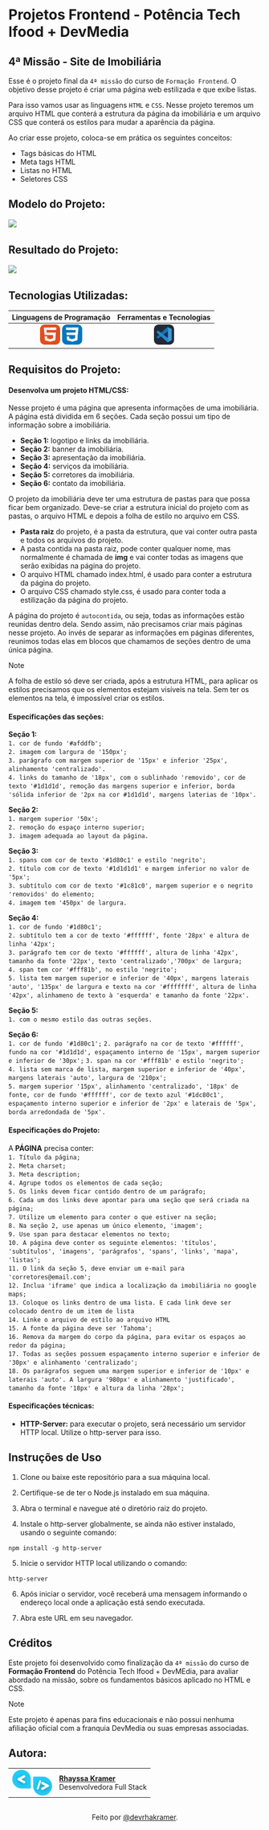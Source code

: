 # Projetos Frontend - Potência Tech Ifood + DevMedia

## 4ª Missão - Site de Imobiliária

Esse é o projeto final da `4ª missão` do curso de `Formação Frontend`. O objetivo desse projeto é criar uma página web estilizada e que exibe listas.

Para isso vamos usar as linguagens `HTML` e `CSS`. Nesse projeto teremos um arquivo HTML que conterá a estrutura da página da imobiliária e um arquivo CSS que conterá os estilos para mudar a aparência da página.

Ao criar esse projeto, coloca-se em prática os seguintes conceitos:
- Tags básicas do HTML
- Meta tags HTML
- Listas no HTML
- Seletores CSS

## Modelo do Projeto:
![](https://github.com/rhayssakramer/projetos-frontend-devmedia/blob/main/HTML-CSS-Projetos/quarta-miss%C3%A3o/assets/requisitos/passo3.jpeg)

## Resultado do Projeto:
![](https://github.com/rhayssakramer/projetos-frontend-devmedia/blob/main/HTML-CSS-Projetos/quarta-miss%C3%A3o/assets/resultado.gif)

## Tecnologias Utilizadas:

| Linguagens de Programação | Ferramentas e Tecnologias |
| :-----------------: | :-----------------------: |
| <img height="40" src="https://github.com/rhayssakramer/rhayssakramer/blob/main/assets/icon/HTML.svg"> <img height="40" src="https://github.com/rhayssakramer/rhayssakramer/blob/main/assets/icon/CSS.svg"> | <img height="40" src="https://github.com/rhayssakramer/rhayssakramer/blob/main/assets/icon/VSCode-Dark.svg">

## Requisitos do Projeto:

#### Desenvolva um projeto HTML/CSS:
Nesse projeto é uma página que apresenta informações de uma imobiliária. A página está dividida em 6 seções. Cada seção possui um tipo de informação sobre a imobiliária.
- **Seção 1:** logotipo e links da imobiliária.
- **Seção 2:** banner da imobiliária.
- **Seção 3:** apresentação da imobiliária.
- **Seção 4:** serviços da imobiliária.
- **Seção 5:** corretores da imobiliária.
- **Seção 6:** contato da imobiliária.

O projeto da imobiliária deve ter uma estrutura de pastas para que possa ficar bem organizado. Deve-se criar a estrutura inicial do projeto com as pastas, o arquivo HTML e depois a folha de estilo no arquivo em CSS.

- **Pasta raiz** do projeto, é a pasta da estrutura, que vai conter outra pasta e todos os arquivos do projeto.
- A pasta contida na pasta raiz, pode conter qualquer nome, mas normalmente é chamada de **img** e vai conter todas as imagens que serão exibidas na página do projeto.
- O arquivo HTML chamado index.html, é usado para conter a estrutura da página do projeto.
- O arquivo CSS chamado style.css, é usado para conter toda a estilização da página do projeto.

A página do projeto é `autocontida`, ou seja, todas as informações estão reunidas dentro dela. Sendo assim, não precisamos criar mais páginas nesse projeto. Ao invés de separar as informações em páginas diferentes, reunimos todas elas em blocos que chamamos de seções dentro de uma única página.

>[!NOTE]
>
>A folha de estilo só deve ser criada, após a estrutura HTML, para aplicar os estilos precisamos que os elementos estejam visíveis na tela. Sem ter os elementos na tela, é impossível criar os estilos.

#### Especificações das seções:
**Seção 1:**  
`1. cor de fundo '#afddfb';`  
`2. imagem com largura de '150px';`  
`3. parágrafo com margem superior de '15px' e inferior '25px', alinhamento 'centralizado'.`   
`4. links do tamanho de '18px', com o sublinhado 'removido', cor de texto '#1d1d1d', remoção das margens superior e inferior, borda 'sólida inferior de '2px na cor #1d1d1d', margens laterias de '10px'.`

**Seção 2:**  
`1. margem superior '50x';`  
`2. remoção do espaço interno superior;`  
`3. imagem adequada ao layout da página.`

**Seção 3:**  
`1. spans com cor de texto '#1d80c1' e estilo 'negrito';`  
`2. título com cor de texto '#1d1d1d1' e margem inferior no valor de '5px';`  
`3. subtítulo com cor de texto '#1c81c0', margem superior e o negrito 'removidos' do elemento;`  
`4. imagem tem '450px' de largura.`

**Seção 4:**  
`1. cor de fundo '#1d80c1';`  
`2. subtítulo tem a cor de texto '#ffffff', fonte '28px' e altura de linha '42px';`  
`3. parágrafo tem cor de texto '#ffffff', altura de linha '42px', tamanho da fonte '22px', texto 'centralizado','700px' de largura; `  
`4. span tem cor '#fff81b', no estilo 'negrito';`  
`5. lista tem margem superior e inferior de '40px', margens laterais 'auto', '135px' de largura e texto na cor '#fffffff', altura de linha '42px', alinhameno de texto à 'esquerda' e tamanho da fonte '22px'.`  

**Seção 5:**  
`1. com o mesmo estilo das outras seções.`

**Seção 6:**  
`1. cor de fundo '#1d80c1';` 
`2. parágrafo na cor de texto '#ffffff', fundo na cor '#1d1d1d', espaçamento interno de '15px', margem superior e inferior de '30px';`
`3. span na cor '#fff81b' e estilo 'negrito';`  
`4. lista sem marca de lista, margem superior e inferior de '40px', margens laterais 'auto', largura de '210px';`  
`5. margem superior '15px', alinhamento 'centralizado', '18px' de fonte, cor de fundo '#ffffff', cor de texto azul '#1dc80c1', espaçamento interno superior e inferior de '2px' e laterais de '5px', borda arredondada de '5px'.`

#### Especificações do Projeto: 
A **PÁGINA** precisa conter:  
`1. Título da página;`  
`2. Meta charset;`  
`3. Meta description;`  
`4. Agrupe todos os elementos de cada seção;`  
`5. Os links devem ficar contido dentro de um parágrafo;`  
`6. Cada um dos links deve apontar para uma seção que será criada na página;`  
`7. Utilize um elemento para conter o que estiver na seção;`  
`8. Na seção 2, use apenas um único elemento, 'imagem';`  
`9. Use span para destacar elementos no texto;`  
`10. A página deve conter os seguinte elementos: 'títulos', 'subtítulos', 'imagens', 'parágrafos', 'spans', 'links', 'mapa', 'listas';`  
`11. O link da seção 5, deve enviar um e-mail para 'corretores@email.com';`  
`12. Inclua 'iframe' que indica a localização da imobiliária no google maps;`  
`13. Coloque os links dentro de uma lista. E cada link deve ser colocado dentro de um item de lista`  
`14. Linke o arquivo de estilo ao arquivo HTML`    
`15. A fonte da página deve ser 'Tahoma';`  
`16. Remova da margem do corpo da página, para evitar os espaços ao redor da página;`  
`17. Todas as seções possuem espaçamento interno superior e inferior de '30px' e alinhamento 'centralizado';`  
`18. Os parágrafos seguem uma margem superior e inferior de '10px' e laterais 'auto'. A largura '980px' e alinhamento 'justificado', tamanho da fonte '18px' e altura da linha '28px';`  

#### Especificações técnicas:
- **HTTP-Server:** para executar o projeto, será necessário um servidor HTTP local. Utilize o http-server para isso.

## Instruções de Uso
1. Clone ou baixe este repositório para a sua máquina local.

2. Certifique-se de ter o Node.js instalado em sua máquina.

3. Abra o terminal e navegue até o diretório raiz do projeto.

4. Instale o http-server globalmente, se ainda não estiver instalado, usando o seguinte comando:
```
npm install -g http-server
```

5. Inicie o servidor HTTP local utilizando o comando:
```
http-server
```
6. Após iniciar o servidor, você receberá uma mensagem informando o endereço local onde a aplicação está sendo executada. 

7. Abra este URL em seu navegador.

## Créditos
Este projeto foi desenvolvido como finalização da `4ª missão` do curso de **Formação Frontend** do Potência Tech Ifood + DevMEdia, para avaliar abordado na missão, sobre os fundamentos básicos aplicado no HTML e CSS.

>[!NOTE]
>
>Este projeto é apenas para fins educacionais e não possui nenhuma afiliação oficial com a franquia DevMedia ou suas empresas associadas.

## Autora:
<table>
  <tr>
    <td>
      <img width="80px" align="center" src="https://github.com/rhayssakramer/rhayssakramer/blob/main/assets/images/logo.png"/>
    </td>
    <td align="left">
      <a href="https://github.com/rhayssakramer">
        <span><b>Rhayssa Kramer</b></span>
      </a>
      <br>
      <span>Desenvolvedora Full Stack</span>
    </td>
  </tr>
</table>

##
<div align="center">Feito por <a href="https://github.com/rhayssakramer">@devrhakramer</a>.</div>
